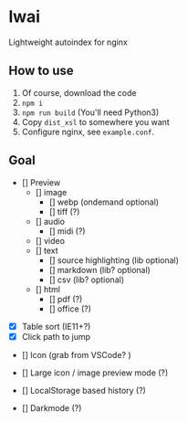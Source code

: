 # lwai

Lightweight autoindex for nginx

## How to use
1. Of course, download the code
2. `npm i`
3. `npm run build` (You'll need Python3)
4. Copy `dist_xsl` to somewhere you want
5. Configure nginx, see `example.conf`.

## Goal

- [] Preview
    - [] image
        - [] webp (ondemand optional)
        - [] tiff (?)
    - [] audio
        - [] midi (?)
    - [] video
    - [] text
        - [] source highlighting (lib optional)
        - [] markdown (lib? optional)
        - [] csv (lib? optional)
    - [] html
        - [] pdf (?)
        - [] office (?)

- [x] Table sort (IE11+?)
- [x] Click path to jump
- [] Icon (grab from VSCode? )
- [] Large icon / image preview mode (?)

- [] LocalStorage based history (?)
- [] Darkmode (?)